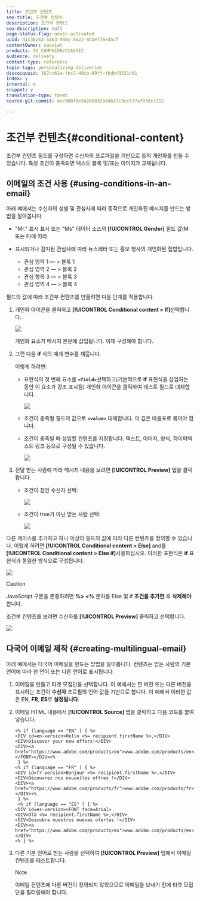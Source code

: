 ```yaml
---
title: 조건부 컨텐츠
seo-title: 조건부 컨텐츠
description: 조건부 컨텐츠
seo-description: null
page-status-flag: never-activated
uuid: d1c38263-a163-448c-8822-8b3e776e45cf
contentOwner: sauviat
products: SG_CAMPAIGN/CLASSIC
audience: delivery
content-type: reference
topic-tags: personalizing-deliveries
discoiquuid: 167cc61a-fbc7-48cb-89ff-fbdbf9321c01
index: y
internal: n
snippet: y
translation-type: tm+mt
source-git-commit: 4ac96bf0e54268832b84b17c3cc577af038cc712

---
```



# 조건부 컨텐츠{#conditional-content}

조건부 컨텐츠 필드를 구성하면 수신자의 프로파일을 기반으로 동적 개인화를 만들 수 있습니다. 특정 조건이 충족되면 텍스트 블록 및/또는 이미지가 교체됩니다.

## 이메일의 조건 사용 {#using-conditions-in-an-email}

아래 예에서는 수신자의 성별 및 관심사에 따라 동적으로 개인화된 메시지를 만드는 방법을 알아봅니다.

* &quot;Mr.&quot; 표시 표시 또는 &quot;Ms&quot; 데이터 소스의 **[!UICONTROL Gender]** 필드 값(M 또는 F)에 따라
* 표시되거나 감지된 관심사에 따라 뉴스레터 또는 홍보 행사의 개인화된 집합입니다.

   * 관심 영역 1 — > 블록 1
   * 관심 영역 2 — > 블록 2
   * 관심 항목 3 — > 블록 3
   * 관심 영역 4 — > 블록 4

필드의 값에 따라 조건부 컨텐츠를 만들려면 다음 단계를 적용합니다.

1. 개인화 아이콘을 클릭하고 **[!UICONTROL Conditional content > If]**&#x200B;선택합니다.

   ![](assets/s_ncs_user_conditional_content02.png)

   개인화 요소가 메시지 본문에 삽입됩니다. 이제 구성해야 합니다.

1. 그런 다음 **if** 식의 매개 변수를 채웁니다.

   이렇게 하려면:

   * 표현식의 첫 번째 요소를 **`<field>`**&#x200B;선택하고(기본적으로 **if** 표현식을 삽입하는 동안 이 요소가 강조 표시됨) 개인화 아이콘을 클릭하여 테스트 필드로 대체합니다.

      ![](assets/s_ncs_user_conditional_content03.png)

   * 조건이 충족될 필드의 값으로 **`<value>`** 대체합니다. 이 값은 따옴표로 묶어야 합니다.
   * 조건이 충족될 때 삽입할 컨텐츠를 지정합니다. 텍스트, 이미지, 양식, 하이퍼텍스트 링크 등으로 구성될 수 있습니다.

      ![](assets/s_ncs_user_conditional_content04.png)

1. 전달 받는 사람에 따라 메시지 내용을 보려면 **[!UICONTROL Preview]** 탭을 클릭합니다.

   * 조건이 참인 수신자 선택:

      ![](assets/s_ncs_user_conditional_content05.png)

   * 조건이 true가 아닌 받는 사람 선택:

      ![](assets/s_ncs_user_conditional_content06.png)

다른 케이스를 추가하고 하나 이상의 필드의 값에 따라 다른 컨텐츠를 정의할 수 있습니다. 이렇게 하려면 **[!UICONTROL Conditional content > Else]** and를 **[!UICONTROL Conditional content > Else if]**&#x200B;사용하십시오. 이러한 표현식은 **if** 표현식과 동일한 방식으로 구성됩니다.

![](assets/s_ncs_user_conditional_content07.png)

>[!CAUTION]
>
>JavaScript 구문을 존중하려면 **%> &lt;%** 문자를 Else 및 if **조건을 추가한** 후 **삭제해야** 합니다.

조건부 컨텐츠를 보려면 수신자를 **[!UICONTROL Preview]** 클릭하고 선택합니다.

![](assets/s_ncs_user_conditional_content08.png)

## 다국어 이메일 제작 {#creating-multilingual-email}

아래 예에서는 다국어 이메일을 만드는 방법을 알아봅니다. 컨텐츠는 받는 사람의 기본 언어에 따라 한 언어 또는 다른 언어로 표시됩니다.

1. 이메일을 만들고 타겟 모집단을 선택합니다. 이 예에서는 한 버전 또는 다른 버전을 표시하는 조건이 **수신자** 프로필의 언어 값을 기반으로 합니다. 이 예에서 이러한 값은 EN, **FR**, **ES**&#x200B;로 **설정됩니다**.
1. 이메일 HTML 내용에서 **[!UICONTROL Source]** 탭을 클릭하고 다음 코드를 붙여 넣습니다.

   ```
   <% if (language == "EN" ) { %>
   <DIV id=en-version>Hello <%= recipient.firstName %>,</DIV>
   <DIV>Discover your new offers!</DIV>
   <DIV><a href="https://www.adobe.com/products/en">www.adobe.com/products/en</A></FONT></DIV><%
    } %>
   <% if (language == "FR" ) { %>
   <DIV id=fr-version>Bonjour <%= recipient.firstName %>,</DIV>
   <DIV>Découvrez nos nouvelles offres !</DIV>
   <DIV><a href="https://www.adobe.com/products/fr">www.adobe.com/products/fr</A></DIV><%
    } %>
    <% if (language == "ES" ) { %>
   <DIV id=es-version><FONT face=Arial>
   <DIV>Olà <%= recipient.firstName %>,</DIV>
   <DIV>Descubra nuestros nuevas ofertas !</DIV>
   <DIV><a href="https://www.adobe.com/products/es">www.adobe.com/products/es</A></DIV>
   <% } %>
   ```

1. 다른 기본 언어로 받는 사람을 선택하여 **[!UICONTROL Preview]** 탭에서 이메일 컨텐츠를 테스트합니다.

   >[!NOTE]
   >
   >이메일 컨텐츠에 다른 버전이 정의되지 않았으므로 이메일을 보내기 전에 타겟 모집단을 필터링해야 합니다.
